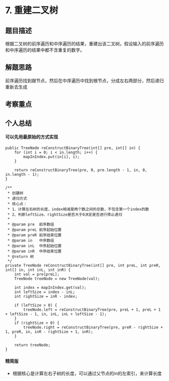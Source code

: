 # 7. 重建二叉树

## 题目描述

根据二叉树的前序遍历和中序遍历的结果，重建出该二叉树。假设输入的前序遍历和中序遍历的结果中都不含重复的数字。

## 解题思路

前序遍历找到跟节点，然后在中序遍历中找到根节点，分成左右两部分，然后递归重新去生成

## 考察重点


## 个人总结

#### 可以先用最原始的方式实现

```
public TreeNode reConstructBinaryTree(int[] pre, int[] in) {
    for (int i = 0; i < in.length; i++) {
        mapInIndex.put(in[i], i);
    }

    return reConstructBinaryTree(pre, 0, pre.length - 1, in, 0, in.length - 1);
}

/**
 * 创建树
 * 递归方式
 * 核心点：
 * 1、计算左右树的长度，index相减是两个数之间的总数，不包含第一个index的数
 * 2、判断leftSize、rightSize是否大于0决定是否进行停止递归
 *
 * @param pre  前序数组
 * @param preL 前序起始位置
 * @param preR 前序结束位置
 * @param in   中序数组
 * @param inL  中序起始位置
 * @param inR  中序结束位置
 * @return 树
 */
private TreeNode reConstructBinaryTree(int[] pre, int preL, int preR, int[] in, int inL, int inR) {
    int val = pre[preL];
    TreeNode treeNode = new TreeNode(val);

    int index = mapInIndex.get(val);
    int leftSize = index - inL;
    int rightSize = inR - index;

    if (leftSize > 0) {
        treeNode.left = reConstructBinaryTree(pre, preL + 1, preL + 1 + leftSize - 1, in, inL, inL + leftSize - 1);
    }
    if (rightSize > 0) {
        treeNode.right = reConstructBinaryTree(pre, preR - rightSize + 1, preR, in, inR - rightSize + 1, inR);
    }

    return treeNode;
}
```

#### 精简版

- 根据核心是计算左右子树的长度，可以通过父节点的in的左索引，来计算长度




